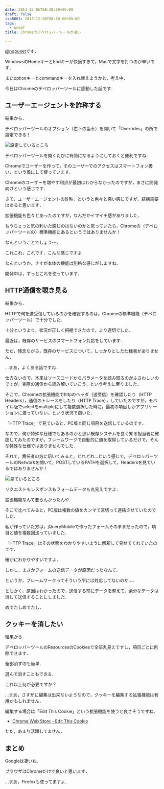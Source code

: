 ```yaml
---
date: 2013-12-06T08:30:00+09:00
draft: false
iso8601: 2013-12-06T08:30:00+09:00
tags:
  - undef
title: Chromeのデベロッパーツールが凄い

---
```


[@nqounet](https://twitter.com/nqounet)です．

WindowsのHomeキーとEndキーが快適すぎて，Macで文字を打つのが辛いです．

またoptionキーとcommandキーを入れ替えようかと，考え中．

今日はChromeのデベロッパーツールに感動した話です．

## ユーザーエージェントを詐称する

結果から．

デベロッパーツールのオプション（右下の歯車）を開いて「Overrides」の所で設定できる！

![設定しているところ](http://copy.com/jsw39ykWkhAbArG9)

デベロッパーツールを開くたびに有効になるようにしておくと便利ですね．

Chromeでユーザーを作って，そのユーザーでのアクセスはスマートフォン扱い，という風にして使っています．

Chromeのユーザーを増やす利点が最初はわからなかったのですが，まさに開発向けという感じです．

さて，ユーザーエージェントの詐称，というと色々と悪い感じですが，結構需要はあると思います．

拡張機能も色々とあったのですが，なんだかイマイチ感がありました．

もうちょっと気の利いた感じのはないのかと思っていたら，Chromeの（デベロッパーツールの）標準機能にあるというではありませんか！

なんということでしょう～．

これこれ，これです．こんな感じですよ．

なんというか，さすが本体の機能は別格な感じがしますね．

開発中は，ずっとこれを使っています．

## HTTP通信を覗き見る

結果から．

HTTPで何を送受信しているのかを確認するのは，Chromeの標準機能（デベロッパーツール）で十分でした．

十分というより，状況が正しく把握できたので，より適切でした．

最近は，既存のサービスのスマートフォン対応をしています．

ただ，残念ながら，既存のサービスについて，しっかりとした仕様書がありません．

…まあ，よくある話ですね．

仕方ないので，本来はソースコードからパラメータを読み取るのがふさわしいのですが，実際の通信から読み解いていこう，という考えに至りました．

そこで，Chromeの拡張機能でhttpのヘッダ（送受信）を確認したり（HTTP Headers），通信のトレースをしたり（HTTP Trace），していたのですが，モバイル版でselectをmultipleにして複数選択した時に，最初の項目しかアプリケーションに渡っていない，という状況で躓いた．

「HTTP Trace」で見ていると，PC版と同じ項目を送信しているのです．

なので，何か特殊な仕様でもあるのかと思い既存システムを良く知る担当者に確認してみたのですが，フレームワークで自動的に値を取得しているだけで，そんな特殊な仕様ではありませんでした．

それで，責任者の方に訊いてみると，どれどれ…という感じで，デベロッパーツールのNetworkを開いて，POSTしているPATHを選択して，Headersを見ているではありませんか！

![見ているところ](http://copy.com/moM4RB6JpO6SpmIq)

リクエストもレスポンスもフォームデータも丸見えですよ．

拡張機能なんて要らんかったんや．

そこで比べてみると，PC版は複数の値をカンマで区切って連結させていたのでした．

私が作っていた方は，jQueryMobileで作ったフォームそのままだったので，項目と値を複数回送っていました．

「HTTP Trace」はその状態をわかりやすいように解釈して見せてくれていたのです．

確かにわかりやすいですよ．

しかし，まさかフォームの送信データが原因だったなんて．

というか，フレームワークってそういう所には対応してないのか…．

ともかく，原因はわかったので，送信する前にデータを整えて，余分なデータは消して送信することにしました．

めでたしめでたし．

## クッキーを消したい

結果から．

デベロッパーツールのResourcesのCookiesで全部丸見えですし，項目ごとに削除できます．

全部消すのも簡単．

選んで消すこともできる．

これ以上何が必要ですか？

…まあ，さすがに編集は出来ないようなので，クッキーを編集する拡張機能は有用かもしれません．

編集する場合は「Edit This Cookie」という拡張機能を使うと良さそうですね．

- [Chrome Web Store - Edit This Cookie](https://chrome.google.com/webstore/detail/editthiscookie/fngmhnnpilhplaeedifhccceomclgfbg?utm_source=plus)

ただ，あまり活躍してません．

## まとめ

Googleは凄いね．

ブラウザはChromeだけで良いと思います．

…まあ，Firefoxも使ってますよ．
